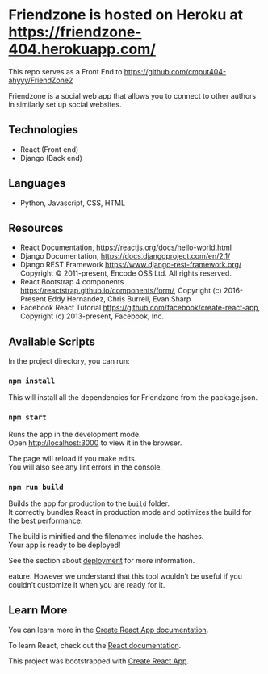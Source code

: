 # Friendzone is hosted on Heroku at https://friendzone-404.herokuapp.com/
This repo serves as a Front End to https://github.com/cmput404-ahyyy/FriendZone2

Friendzone is a social web app that allows you to connect to other authors in similarly set up social websites. 

## Technologies
- React (Front end)
- Django (Back end)

## Languages 
- Python, Javascript, CSS, HTML 

## Resources 
- React Documentation, https://reactjs.org/docs/hello-world.html
- Django Documentation, https://docs.djangoproject.com/en/2.1/
- Django REST Framework https://www.django-rest-framework.org/ Copyright © 2011-present, Encode OSS Ltd. All rights reserved.
- React Bootstrap 4 components https://reactstrap.github.io/components/form/, Copyright (c) 2016-Present Eddy Hernandez, Chris Burrell, Evan Sharp
- Facebook React Tutorial https://github.com/facebook/create-react-app, Copyright (c) 2013-present, Facebook, Inc.


## Available Scripts

In the project directory, you can run:
### `npm install`

This will install all the dependencies for Friendzone from the package.json.

### `npm start`

Runs the app in the development mode.<br>
Open [http://localhost:3000](http://localhost:3000) to view it in the browser.

The page will reload if you make edits.<br>
You will also see any lint errors in the console.


### `npm run build`

Builds the app for production to the `build` folder.<br>
It correctly bundles React in production mode and optimizes the build for the best performance.

The build is minified and the filenames include the hashes.<br>
Your app is ready to be deployed!

See the section about [deployment](https://facebook.github.io/create-react-app/docs/deployment) for more information.

eature. However we understand that this tool wouldn’t be useful if you couldn’t customize it when you are ready for it.

## Learn More

You can learn more in the [Create React App documentation](https://facebook.github.io/create-react-app/docs/getting-started).

To learn React, check out the [React documentation](https://reactjs.org/).

This project was bootstrapped with [Create React App](https://github.com/facebook/create-react-app).
